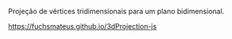 Projeção de vértices tridimensionais para um plano bidimensional.

https://fuchsmateus.github.io/3dProjection-js
